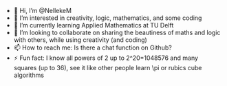 - 👋 Hi, I’m @NellekeM
- 👀 I’m interested in creativity, logic, mathematics, and some coding
- 🌱 I’m currently learning Applied Mathematics at TU Delft
- 💞️ I’m looking to collaborate on sharing the beautiness of maths and logic with others, while using creativity (and coding)
- 📫 How to reach me: Is there a chat function on Github?
- ⚡ Fun fact: I know all powers of 2 up to 2^20=1048576 and many squares (up to 36), see it like other people learn \pi or rubics cube algorithms

<!---
NellekeM/NellekeM is a ✨ special ✨ repository because its `README.md` (this file) appears on your GitHub profile.
You can click the Preview link to take a look at your changes.
--->
